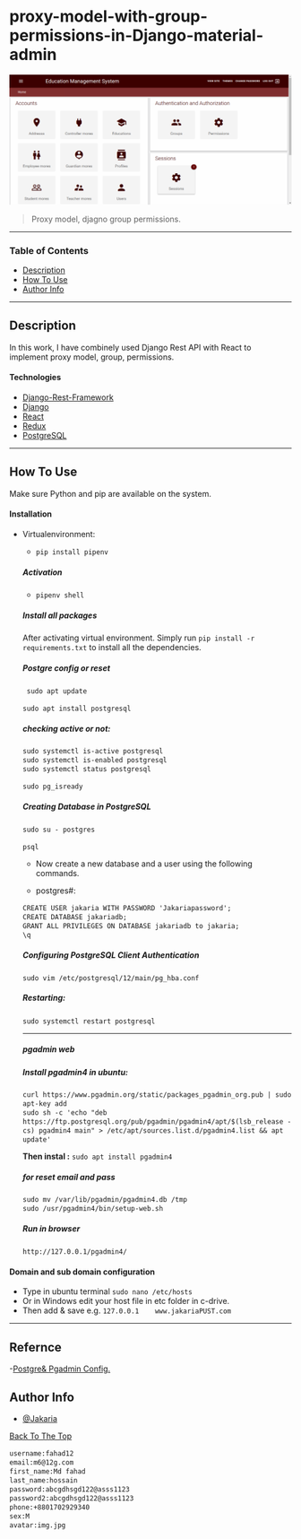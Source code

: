 # proxy-model-with-group-permissions-in-Django-material-admin


![Custom admin lookup](https://github.com/JakariaPUST/proxy-model-with-group-permissions-in-Django-material-admin/blob/main/static/images/custom%20admin.png)

> Proxy model, djagno group permissions.

---

### Table of Contents

- [Description](#description)
- [How To Use](#how-to-use)
- [Author Info](#author-info)

---

## Description

In this work, I have combinely used Django Rest API with React to implement proxy model, group, permissions.

#### Technologies

- [Django-Rest-Framework](https://www.django-rest-framework.org/)
- [Django](https://www.djangoproject.com/)
- [React](https://reactjs.org/)
- [Redux](https://redux.js.org/)
- [PostgreSQL](https://www.postgresql.com/)

---

## How To Use
Make sure Python and pip are available on the system.

#### Installation
- Virtualenvironment: 
    - ```pip install pipenv```

    ##### Activation
    - ```pipenv shell```
    
    ##### Install all packages

    After activating virtual environment. 
    Simply run ``` pip install -r requirements.txt ``` to install all the dependencies.
    
    ##### Postgre config or reset
    ``` sudo apt update```
    
    ``` sudo apt install postgresql ```
    ##### checking active or not:
    ```
    sudo systemctl is-active postgresql
    sudo systemctl is-enabled postgresql
    sudo systemctl status postgresql 
    ```
    ```sudo pg_isready```
    ##### Creating Database in PostgreSQL
    ```sudo su - postgres```
  
    ```psql```
    
    - Now create a new database and a user using the following commands.
    
    - postgres#: 
    ```
    CREATE USER jakaria WITH PASSWORD 'Jakariapassword';
    CREATE DATABASE jakariadb;
    GRANT ALL PRIVILEGES ON DATABASE jakariadb to jakaria;
    \q
    ```
    
    ##### Configuring PostgreSQL Client Authentication
    ```sudo vim /etc/postgresql/12/main/pg_hba.conf```
    ##### Restarting: 
    ```sudo systemctl restart postgresql```
    
    ------------------------------------------------
    ##### pgadmin web
    ##### Install pgadmin4 in ubuntu:
    ```
    curl https://www.pgadmin.org/static/packages_pgadmin_org.pub | sudo apt-key add
    sudo sh -c 'echo "deb https://ftp.postgresql.org/pub/pgadmin/pgadmin4/apt/$(lsb_release -cs) pgadmin4 main" > /etc/apt/sources.list.d/pgadmin4.list && apt update'
    ```
    **Then instal :**
    ```sudo apt install pgadmin4```
    
 
    ##### for reset email and pass
    ```
    sudo mv /var/lib/pgadmin/pgadmin4.db /tmp
    sudo /usr/pgadmin4/bin/setup-web.sh
    ```
    
    ##### Run in browser
    ```http://127.0.0.1/pgadmin4/```

#### Domain and sub domain configuration
- Type in ubuntu terminal ``` sudo nano /etc/hosts ```
- Or in Windows edit your host file in etc folder in c-drive.
- Then add & save e.g. ``` 127.0.0.1    www.jakariaPUST.com ```

---
## Refernce
 -[Postgre& Pgadmin Config.](https://www.tecmint.com/install-postgresql-and-pgadmin-in-ubuntu/)

## Author Info

- [@Jakaria](https://facebook.com/jakaria.pust)

[Back To The Top](#proxy-model-with-group-permissions-in-Django-material-admin)







```
username:fahad12
email:m6@12g.com
first_name:Md fahad 
last_name:hossain
password:abcgdhsgd122@asss1123
password2:abcgdhsgd122@asss1123
phone:+8801702929340
sex:M
avatar:img.jpg
```
